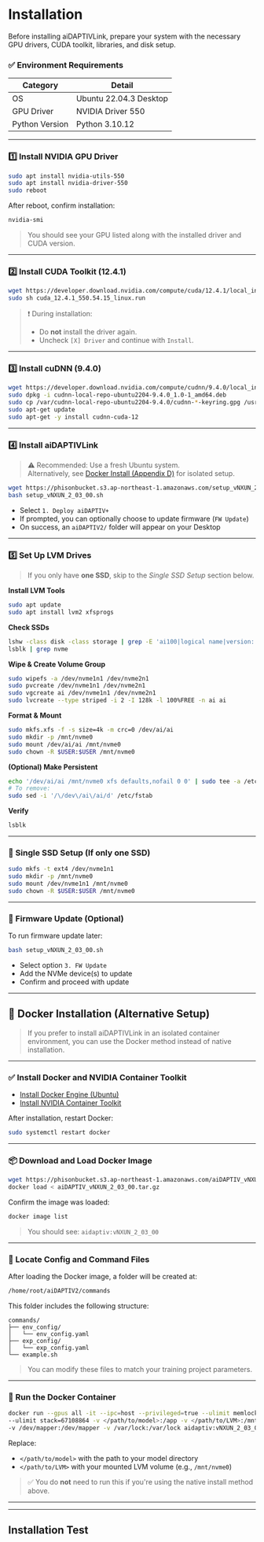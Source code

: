 # Installation

Before installing aiDAPTIVLink, prepare your system with the necessary GPU drivers, CUDA toolkit, libraries, and disk setup.

### ✅ Environment Requirements

| Category       | Detail                           |
|----------------|----------------------------------|
| OS             | Ubuntu 22.04.3 Desktop           |
| GPU Driver     | NVIDIA Driver 550                |
| Python Version | Python 3.10.12                   |

---

### 1️⃣ Install NVIDIA GPU Driver

```bash
sudo apt install nvidia-utils-550
sudo apt install nvidia-driver-550
sudo reboot
```

After reboot, confirm installation:

```bash
nvidia-smi
```

> You should see your GPU listed along with the installed driver and CUDA version.

---

### 2️⃣ Install CUDA Toolkit (12.4.1)

```bash
wget https://developer.download.nvidia.com/compute/cuda/12.4.1/local_installers/cuda_12.4.1_550.54.15_linux.run
sudo sh cuda_12.4.1_550.54.15_linux.run
```

> ❗ During installation:
> - Do **not** install the driver again.
> - Uncheck `[X] Driver` and continue with `Install`.

---

### 3️⃣ Install cuDNN (9.4.0)

```bash
wget https://developer.download.nvidia.com/compute/cudnn/9.4.0/local_installers/cudnn-local-repo-ubuntu2204-9.4.0_1.0-1_amd64.deb
sudo dpkg -i cudnn-local-repo-ubuntu2204-9.4.0_1.0-1_amd64.deb
sudo cp /var/cudnn-local-repo-ubuntu2204-9.4.0/cudnn-*-keyring.gpg /usr/share/keyrings/
sudo apt-get update
sudo apt-get -y install cudnn-cuda-12
```

---

### 4️⃣ Install aiDAPTIVLink

> ⚠️ Recommended: Use a fresh Ubuntu system.  
> Alternatively, see [Docker Install (Appendix D)](#) for isolated setup.

```bash
wget https://phisonbucket.s3.ap-northeast-1.amazonaws.com/setup_vNXUN_2_03_00.sh
bash setup_vNXUN_2_03_00.sh
```

- Select `1. Deploy aiDAPTIV+`
- If prompted, you can optionally choose to update firmware (`FW Update`)
- On success, an `aiDAPTIV2/` folder will appear on your Desktop

---

### 5️⃣ Set Up LVM Drives

> If you only have **one SSD**, skip to the _Single SSD Setup_ section below.

**Install LVM Tools**

```bash
sudo apt update
sudo apt install lvm2 xfsprogs
```

**Check SSDs**

```bash
lshw -class disk -class storage | grep -E 'ai100|logical name|version: EIFZ'
lsblk | grep nvme
```

**Wipe & Create Volume Group**

```bash
sudo wipefs -a /dev/nvme1n1 /dev/nvme2n1
sudo pvcreate /dev/nvme1n1 /dev/nvme2n1
sudo vgcreate ai /dev/nvme1n1 /dev/nvme2n1
sudo lvcreate --type striped -i 2 -I 128k -l 100%FREE -n ai ai
```

**Format & Mount**

```bash
sudo mkfs.xfs -f -s size=4k -m crc=0 /dev/ai/ai
sudo mkdir -p /mnt/nvme0
sudo mount /dev/ai/ai /mnt/nvme0
sudo chown -R $USER:$USER /mnt/nvme0
```

**(Optional) Make Persistent**

```bash
echo '/dev/ai/ai /mnt/nvme0 xfs defaults,nofail 0 0' | sudo tee -a /etc/fstab
# To remove:
sudo sed -i '/\/dev\/ai\/ai/d' /etc/fstab
```

**Verify**

```bash
lsblk
```

---

### 🔁 Single SSD Setup (If only one SSD)

```bash
sudo mkfs -t ext4 /dev/nvme1n1
sudo mkdir -p /mnt/nvme0
sudo mount /dev/nvme1n1 /mnt/nvme0
sudo chown -R $USER:$USER /mnt/nvme0
```

---

### 🔧 Firmware Update (Optional)

To run firmware update later:

```bash
bash setup_vNXUN_2_03_00.sh
```

- Select option `3. FW Update`
- Add the NVMe device(s) to update
- Confirm and proceed with update

---
## 🐳 Docker Installation (Alternative Setup)

> If you prefer to install aiDAPTIVLink in an isolated container environment, you can use the Docker method instead of native installation.

---

### ✅ Install Docker and NVIDIA Container Toolkit

- [Install Docker Engine (Ubuntu)](https://docs.docker.com/engine/install/ubuntu/)
- [Install NVIDIA Container Toolkit](https://docs.nvidia.com/datacenter/cloud-native/container-toolkit/latest/install-guide.html)

After installation, restart Docker:

```bash
sudo systemctl restart docker
```

---

### 📦 Download and Load Docker Image

```bash
wget https://phisonbucket.s3.ap-northeast-1.amazonaws.com/aiDAPTIV_vNXUN_2_03_00.tar.gz
docker load < aiDAPTIV_vNXUN_2_03_00.tar.gz
```

Confirm the image was loaded:

```bash
docker image list
```

> You should see: `aidaptiv:vNXUN_2_03_00`

---

### 📁 Locate Config and Command Files

After loading the Docker image, a folder will be created at:

```bash
/home/root/aiDAPTIV2/commands
```

This folder includes the following structure:

```
commands/
├── env_config/
│   └── env_config.yaml
├── exp_config/
│   └── exp_config.yaml
└── example.sh
```

> You can modify these files to match your training project parameters.

---

### 🚀 Run the Docker Container

```bash
docker run --gpus all -it --ipc=host --privileged=true --ulimit memlock=-1 \
--ulimit stack=67108864 -v </path/to/model>:/app -v </path/to/LVM>:/mnt \
-v /dev/mapper:/dev/mapper -v /var/lock:/var/lock aidaptiv:vNXUN_2_03_00
```

Replace:

- `</path/to/model>` with the path to your model directory  
- `</path/to/LVM>` with your mounted LVM volume (e.g., `/mnt/nvme0`)

> ✅ You do **not** need to run this if you're using the native install method above.

---

---

## Installation Test
